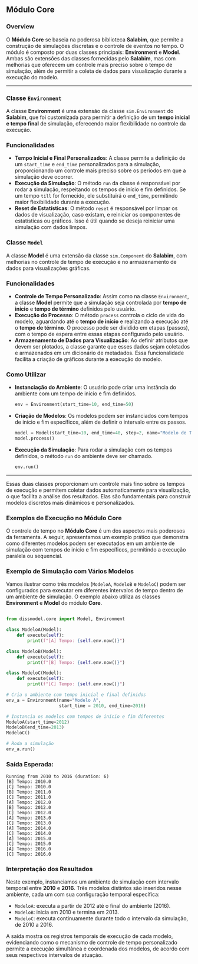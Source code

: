 ## Módulo Core

### Overview

O **Módulo Core** se baseia na poderosa biblioteca **Salabim**, que permite a construção de simulações discretas e o controle de eventos no tempo. O módulo é composto por duas classes principais: **Environment** e **Model**. Ambas são extensões das classes fornecidas pelo **Salabim**, mas com melhorias que oferecem um controle mais preciso sobre o tempo de simulação, além de permitir a coleta de dados para visualização durante a execução do modelo.

---

### Classe `Environment`

A classe **Environment** é uma extensão da classe `sim.Environment` do **Salabim**, que foi customizada para permitir a definição de um **tempo inicial e tempo final** de simulação, oferecendo maior flexibilidade no controle da execução.

### Funcionalidades

- **Tempo Inicial e Final Personalizados**: A classe permite a definição de um `start_time` e `end_time` personalizados para a simulação, proporcionando um controle mais preciso sobre os períodos em que a simulação deve ocorrer.
- **Execução da Simulação**: O método `run` da classe é responsável por rodar a simulação, respeitando os tempos de início e fim definidos. Se um tempo `till` for fornecido, ele substituirá o `end_time`, permitindo maior flexibilidade durante a execução.
- **Reset de Estatísticas**: O método `reset` é responsável por limpar os dados de visualização, caso existam, e reiniciar os componentes de estatísticas ou gráficos. Isso é útil quando se deseja reiniciar uma simulação com dados limpos.

### Classe `Model`

A classe **Model** é uma extensão da classe `sim.Component` do **Salabim**, com melhorias no controle de tempo de execução e no armazenamento de dados para visualizações gráficas.

### Funcionalidades

- **Controle de Tempo Personalizado**: Assim como na classe `Environment`, a classe **Model** permite que a simulação seja controlada por **tempo de início** e **tempo de término** definidos pelo usuário.
- **Execução do Processo**: O método `process` controla o ciclo de vida do modelo, aguardando até o **tempo de início** e realizando a execução até o **tempo de término**. O processo pode ser dividido em etapas (passos), com o tempo de espera entre essas etapas configurado pelo usuário.
- **Armazenamento de Dados para Visualização**: Ao definir atributos que devem ser plotados, a classe garante que esses dados sejam coletados e armazenados em um dicionário de metadados. Essa funcionalidade facilita a criação de gráficos durante a execução do modelo.

### Como Utilizar

- **Instanciação do Ambiente**: O usuário pode criar uma instância do ambiente com um tempo de início e fim definidos.
    
    ```python
    env = Environment(start_time=10, end_time=50)
    
    ```
    
- **Criação de Modelos**: Os modelos podem ser instanciados com tempos de início e fim específicos, além de definir o intervalo entre os passos.
    
    ```python
    model = Model(start_time=10, end_time=40, step=2, name="Modelo de Transporte")
    model.process()
    
    ```
    
- **Execução da Simulação**: Para rodar a simulação com os tempos definidos, o método `run` do ambiente deve ser chamado.
    
    ```python
    env.run()
    
    ```
    

---

Essas duas classes proporcionam um controle mais fino sobre os tempos de execução e permitem coletar dados automaticamente para visualização, o que facilita a análise dos resultados. Elas são fundamentais para construir modelos discretos mais dinâmicos e personalizados.

### Exemplos de Execução no Módulo Core

O controle de tempo no **Módulo Core** é um dos aspectos mais poderosos da ferramenta. A seguir, apresentamos um exemplo prático que demonstra como diferentes modelos podem ser executados em um ambiente de simulação com tempos de início e fim específicos, permitindo a execução paralela ou sequencial.

### Exemplo de Simulação com Vários Modelos

Vamos ilustrar como três modelos (`ModeloA`, `ModeloB` e `ModeloC`) podem ser configurados para executar em diferentes intervalos de tempo dentro de um ambiente de simulação. O exemplo abaixo utiliza as classes **Environment** e **Model** do módulo **Core**.

```python

from dissmodel.core import Model, Environment

class ModeloA(Model):
    def execute(self):
        print(f"[A] Tempo: {self.env.now()}")

class ModeloB(Model):
    def execute(self):
        print(f"[B] Tempo: {self.env.now()}")

class ModeloC(Model):
    def execute(self):
        print(f"[C] Tempo: {self.env.now()}")

# Cria o ambiente com tempo inicial e final definidos
env_a = Environment(name="Modelo A",
                    start_time = 2010, end_time=2016)

# Instancia os modelos com tempos de início e fim diferentes
ModeloA(start_time=2012)
ModeloB(end_time=2013)
ModeloC()

# Roda a simulação
env_a.run()

```

### Saída Esperada:

```
Running from 2010 to 2016 (duration: 6)
[B] Tempo: 2010.0
[C] Tempo: 2010.0
[B] Tempo: 2011.0
[C] Tempo: 2011.0
[A] Tempo: 2012.0
[B] Tempo: 2012.0
[C] Tempo: 2012.0
[A] Tempo: 2013.0
[C] Tempo: 2013.0
[A] Tempo: 2014.0
[C] Tempo: 2014.0
[A] Tempo: 2015.0
[C] Tempo: 2015.0
[A] Tempo: 2016.0
[C] Tempo: 2016.0

```

### Interpretação dos Resultados

Neste exemplo, instanciamos um ambiente de simulação com intervalo temporal entre **2010** e **2016**. Três modelos distintos são inseridos nesse ambiente, cada um com sua configuração temporal específica:

- `ModeloA`: executa a partir de 2012 até o final do ambiente (2016).
- `ModeloB`: inicia em 2010 e termina em 2013.
- `ModeloC`: executa continuamente durante todo o intervalo da simulação, de 2010 a 2016.

A saída mostra os registros temporais de execução de cada modelo, evidenciando como o mecanismo de controle de tempo personalizado permite a execução simultânea e coordenada dos modelos, de acordo com seus respectivos intervalos de atuação.
